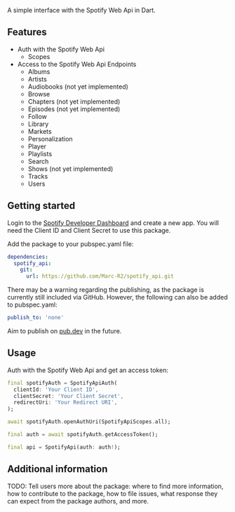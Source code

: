 A simple interface with the Spotify Web Api in Dart.

## Features

* Auth with the Spotify Web Api
    * Scopes
* Access to the Spotify Web Api Endpoints
    * Albums
    * Artists
    * Audiobooks (not yet implemented)
    * Browse
    * Chapters (not yet implemented)
    * Episodes (not yet implemented)
    * Follow
    * Library
    * Markets
    * Personalization
    * Player
    * Playlists
    * Search
    * Shows (not yet implemented)
    * Tracks
    * Users


## Getting started

Login to the [Spotify Developer Dashboard](https://developer.spotify.com/dashboard) and create a new app. 
You will need the Client ID and Client Secret to use this package.

Add the package to your pubspec.yaml file:
```yaml
dependencies:
  spotify_api:
    git:
      url: https://github.com/Marc-R2/spotify_api.git
```

There may be a warning regarding the publishing, as the package is currently still included via GitHub. 
However, the following can also be added to pubspec.yaml:
```yaml
publish_to: 'none'
```

Aim to publish on [pub.dev](https://pub.dev/) in the future.

## Usage

Auth with the Spotify Web Api and get an access token:
```dart
final spotifyAuth = SpotifyApiAuth(
  clientId: 'Your Client ID',
  clientSecret: 'Your Client Secret',
  redirectUri: 'Your Redirect URI',
);

await spotifyAuth.openAuthUri(SpotifyApiScopes.all);

final auth = await spotifyAuth.getAccessToken();

final api = SpotifyApi(auth: auth!);
```

## Additional information

TODO: Tell users more about the package: where to find more information, how to 
contribute to the package, how to file issues, what response they can expect 
from the package authors, and more.
